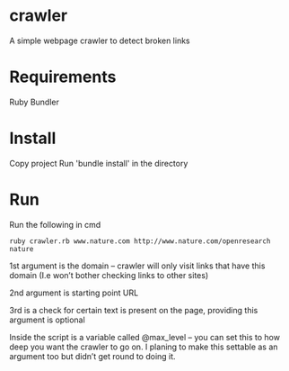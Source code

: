 # crawler
A simple webpage crawler to detect broken links

# Requirements
Ruby
Bundler

# Install
Copy project
Run 'bundle install' in the directory

# Run
Run the following in cmd

    ruby crawler.rb www.nature.com http://www.nature.com/openresearch nature
    
1st argument is the domain – crawler will only visit links that have this domain (I.e won’t bother checking links to other sites)

2nd argument is starting point URL

3rd is a check for certain text is present on the page, providing this argument is optional

Inside the script is a variable called @max_level – you can set this to how deep you want the crawler to go on. I planing to make this settable as an argument too but didn’t get round to doing it.
